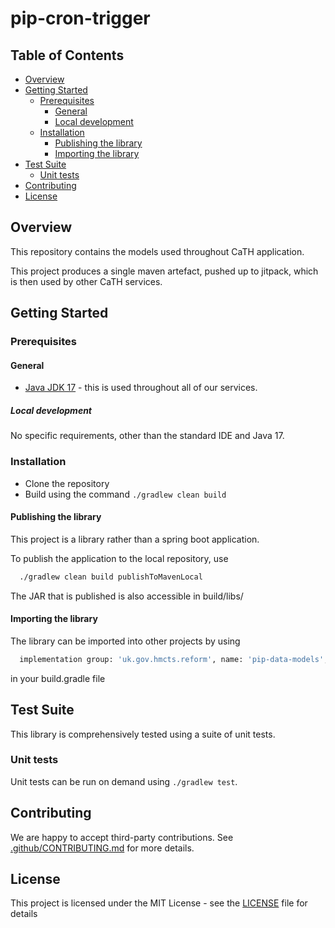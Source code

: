 # pip-cron-trigger

## Table of Contents

- [Overview](#overview)
- [Getting Started](#getting-started)
  - [Prerequisites](#prerequisites)
    - [General](#General)
    - [Local development](#local-development)
  - [Installation](#installation)
    - [Publishing the library](#publishing-the-library)
    - [Importing the library](#importing-the-library)
- [Test Suite](#test-suite)
  - [Unit tests](#unit-tests)
- [Contributing](#contributing)
- [License](#license)

## Overview

This repository contains the models used throughout CaTH application.

This project produces a single maven artefact, pushed up to jitpack, which is then used by other CaTH services.

## Getting Started

### Prerequisites

#### General

- [Java JDK 17](https://openjdk.org/projects/jdk/17/) - this is used throughout all of our services.

##### Local development

No specific requirements, other than the standard IDE and Java 17.

### Installation

- Clone the repository
- Build using the command `./gradlew clean build`

#### Publishing the library

This project is a library rather than a spring boot application.

To publish the application to the local repository, use

```bash
  ./gradlew clean build publishToMavenLocal
```
The JAR that is published is also accessible in build/libs/

#### Importing the library

The library can be imported into other projects by using

```bash
  implementation group: 'uk.gov.hmcts.reform', name: 'pip-data-models', version: '0.0.1'
```

in your build.gradle file

## Test Suite

This library is comprehensively tested using a suite of unit tests.

### Unit tests

Unit tests can be run on demand using `./gradlew test`.

## Contributing

We are happy to accept third-party contributions. See [.github/CONTRIBUTING.md](./.github/CONTRIBUTING.md) for more details.

## License

This project is licensed under the MIT License - see the [LICENSE](LICENSE) file for details

